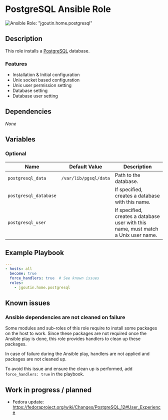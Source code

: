 # PostgreSQL Ansible Role

![Ansible Role: "jgoutin.home.postgresql"](https://github.com/JGoutin/ansible_home/workflows/Ansible%20Role:%20%22jgoutin.home.postgresql%22/badge.svg)

## Description

This role installs a [PostgreSQL](https://www.postgresql.org) database.

### Features

* Installation & Initial configuration
* Unix socket based configuration
* Unix user permission setting
* Database setting
* Database user setting
    
## Dependencies

*None*

## Variables

### Optional

| Name           | Default Value | Description                        |
| -------------- | ------------- | -----------------------------------|
| `postgresql_data`| `/var/lib/pgsql/data` | Path to the database.
| `postgresql_database`| | If specified, creates a database with this name.
| `postgresql_user`| | If specified, creates a database user with this name, must match a Unix user name.

## Example Playbook

```yaml
---
- hosts: all
  become: true
  force_handlers: true  # See known issues
  roles:
    - jgoutin.home.postgresql
```

## Known issues

### Ansible dependencies are not cleaned on failure

Some modules and sub-roles of this role require to install some packages on
the host to work. Since these packages are not required once the Ansible play is
done, this role provides handlers to clean up these packages.

In case of failure during the Ansible play, handlers are not applied and
packages are not cleaned up.

To avoid this issue and ensure the clean up is performed, add 
`force_handlers: true` in the playbook.

## Work in progress / planned

* Fedora update: https://fedoraproject.org/wiki/Changes/PostgreSQL_12#User_Experience
